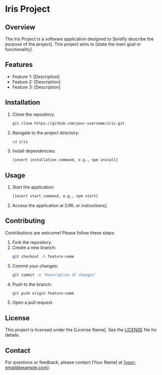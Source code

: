 # Iris Project

## Overview
The Iris Project is a software application designed to [briefly describe the purpose of the project]. This project aims to [state the main goal or functionality].

## Features
- Feature 1: [Description]
- Feature 2: [Description]
- Feature 3: [Description]

## Installation
1. Clone the repository:
    ```bash
    git clone https://github.com/your-username/iris.git
    ```
2. Navigate to the project directory:
    ```bash
    cd iris
    ```
3. Install dependencies:
    ```bash
    [insert installation command, e.g., npm install]
    ```

## Usage
1. Start the application:
    ```bash
    [insert start command, e.g., npm start]
    ```
2. Access the application at [URL or instructions].

## Contributing
Contributions are welcome! Please follow these steps:
1. Fork the repository.
2. Create a new branch:
    ```bash
    git checkout -b feature-name
    ```
3. Commit your changes:
    ```bash
    git commit -m "Description of changes"
    ```
4. Push to the branch:
    ```bash
    git push origin feature-name
    ```
5. Open a pull request.

## License
This project is licensed under the [License Name]. See the [LICENSE](./LICENSE) file for details.

## Contact
For questions or feedback, please contact [Your Name] at [your-email@example.com].
